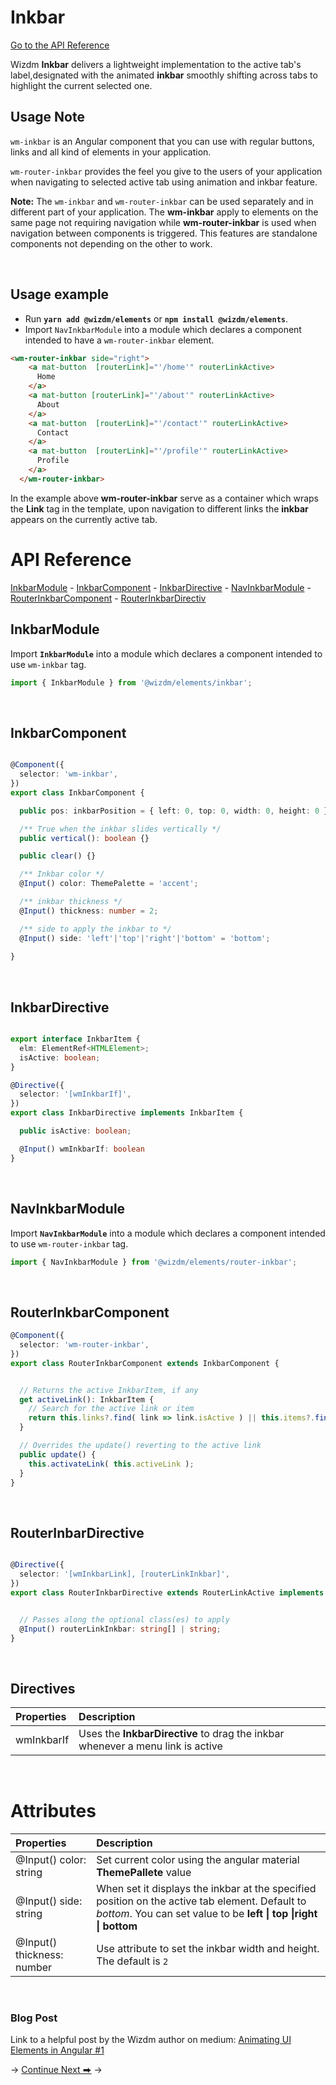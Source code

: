 <!-- toc: reference.json -->

# Inkbar
[Go to the API Reference](#api-reference)

Wizdm **Inkbar** delivers a lightweight implementation to  the active tab's label,designated with the animated **inkbar** smoothly shifting across tabs to highlight the current selected one.


## Usage Note
`wm-inkbar`  is an Angular component that you can use with regular buttons, links  and all kind of elements in your application.

`wm-router-inkbar` provides the feel you give to the users of your application when navigating to selected active tab using animation and inkbar feature.

 **Note:** The `wm-inkbar` and `wm-router-inkbar` can be used separately and in different part of your application. The **wm-inkbar** apply to elements on the same page not requiring navigation while **wm-router-inkbar** is used when navigation between components is triggered. This features are standalone components not depending on the other to work.

&nbsp;

## Usage example

-  Run **`yarn add @wizdm/elements`** or **`npm install @wizdm/elements`**.
-  Import `NavInkbarModule` into a module which declares a component intended to have a `wm-router-inkbar` element.


```html
<wm-router-inkbar side="right">
    <a mat-button  [routerLink]="'/home'" routerLinkActive>
      Home
    </a>
    <a mat-button [routerLink]="'/about'" routerLinkActive>
      About
    </a>
    <a mat-button  [routerLink]="'/contact'" routerLinkActive>
      Contact
    </a>
    <a mat-button  [routerLink]="'/profile'" routerLinkActive>
      Profile
    </a>
  </wm-router-inkbar>

```
In the example above **wm-router-inkbar** serve as a container  which wraps the **Link** tag in the template, upon navigation to different links the **inkbar** appears on the currently active tab.


# API Reference
[InkbarModule](#inkbarmodule) - [InkbarComponent](#inkbarcomponent)  - [InkbarDirective](#inkbardirective) - [NavInkbarModule](#navinkbarmodule) - [RouterInkbarComponent](#routerinkbarcomponent) - [RouterInkbarDirectiv](#routerinkbardirective)


## InkbarModule
 Import **`InkbarModule`** into a module which declares a component intended to use `wm-inkbar` tag.

```typescript
import { InkbarModule } from '@wizdm/elements/inkbar';

```
&nbsp;

## InkbarComponent
```typescript 

@Component({
  selector: 'wm-inkbar',
})
export class InkbarComponent {

  public pos: inkbarPosition = { left: 0, top: 0, width: 0, height: 0 };

  /** True when the inkbar slides vertically */
  public vertical(): boolean {}

  public clear() {} 

  /** Inkbar color */
  @Input() color: ThemePalette = 'accent';

  /** inkbar thickness */
  @Input() thickness: number = 2;

  /** side to apply the inkbar to */
  @Input() side: 'left'|'top'|'right'|'bottom' = 'bottom';
  
}

```
&nbsp;

## InkbarDirective

```typescript

export interface InkbarItem {
  elm: ElementRef<HTMLElement>;
  isActive: boolean;
}

@Directive({
  selector: '[wmInkbarIf]',
})
export class InkbarDirective implements InkbarItem {

  public isActive: boolean;

  @Input() wmInkbarIf: boolean
}

```

&nbsp;

## NavInkbarModule
Import **`NavInkbarModule`** into a module which declares a component intended to use `wm-router-inkbar` tag.


```typescript
import { NavInkbarModule } from '@wizdm/elements/router-inkbar';

```

&nbsp; 

## RouterInkbarComponent

```typescript
@Component({
  selector: 'wm-router-inkbar',
})
export class RouterInkbarComponent extends InkbarComponent {


  // Returns the active InkbarItem, if any
  get activeLink(): InkbarItem {
    // Search for the active link or item
    return this.links?.find( link => link.isActive ) || this.items?.find( link => link.isActive );
  }

  // Overrides the update() reverting to the active link
  public update() {  
    this.activateLink( this.activeLink );
  }
}


```

&nbsp;

## RouterInbarDirective

```typescript

@Directive({
  selector: '[wmInkbarLink], [routerLinkInkbar]',
})
export class RouterInkbarDirective extends RouterLinkActive implements InkbarItem {


  // Passes along the optional class(es) to apply
  @Input() routerLinkInkbar: string[] | string;
}

``` 
&nbsp;

## Directives

| **Properties** | **Description**                                                                |
| :------------- | :----------------------------------------------------------------------------- |
| wmInkbarIf     | Uses the **InkbarDirective** to drag the inkbar whenever a menu link is active |


&nbsp;  

# Attributes

| **Properties**             | **Description**                                                                                                                                                     |
| :------------------------- | :------------------------------------------------------------------------------------------------------------------------------------------------------------------ |
| @Input() color: string     | Set current color using the angular material **ThemePallete** value                                                                                                 |
| @Input() side: string      | When set it displays the inkbar at the specified position on the active tab element. Default to *bottom*. You can set value to be **left \| top \|right \| bottom** |
| @Input() thickness: number | Use attribute to set the inkbar width and height. The default is `2`                                                                                                |

 

&nbsp;  


### **Blog Post**

Link to a helpful post by the Wizdm author on medium:
[Animating UI Elements in Angular #1]('https://medium.com/wizdm-genesys/animating-ui-elements-in-angular-1-ae3fc3cadb1b')

 
->
[Continue Next ⮕](docs/toc?go=next) 
->  